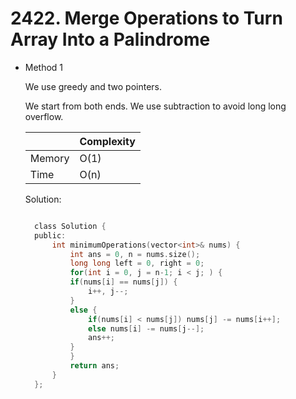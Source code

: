 # 2422. Merge Operations to Turn Array Into a Palindrome

- Method 1

  We use greedy and two pointers.

  We start from both ends. We use subtraction to avoid long long overflow.

  |        | Complexity |
  | ------ | ---------- |
  | Memory | O(1)       |
  | Time   | O(n)       |

  Solution:

  ```h

    class Solution {
    public:
        int minimumOperations(vector<int>& nums) {
            int ans = 0, n = nums.size();
            long long left = 0, right = 0;
            for(int i = 0, j = n-1; i < j; ) {
            if(nums[i] == nums[j]) {
                i++, j--;
            }
            else {
                if(nums[i] < nums[j]) nums[j] -= nums[i++];
                else nums[i] -= nums[j--];
                ans++;
            }
            }
            return ans;
        }
    };

  ```

<!-- - Method 2

    This is another method.

    | |   Complexity  |
    | ----------- | ----------- |
    |  Memory     | O(n) |
    |      Time       |  O(n) |


    Solution:

    ``` h



    ```

- Additional Knowledge:

    Here are some additional knowledge.



<br> -->
